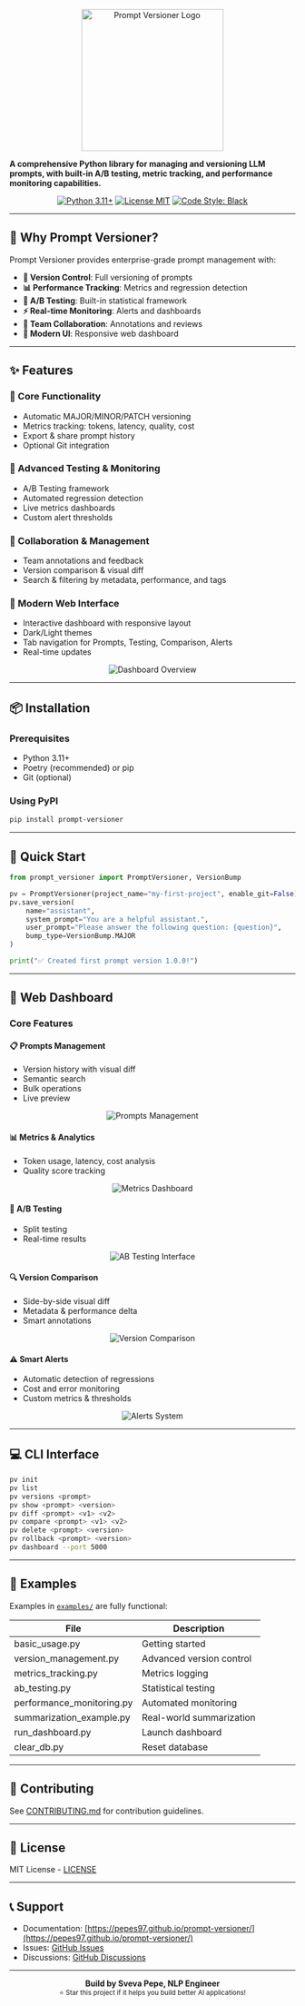 <p align="center">
  <img src="https://raw.githubusercontent.com/pepes97/prompt-versioner/main/docs/images/logo.svg" alt="Prompt Versioner Logo" width="250" height="250">
</p>

**A comprehensive Python library for managing and versioning LLM prompts, with built-in A/B testing, metric tracking, and performance monitoring capabilities.**

<p align="center">
  <a href="https://www.python.org/downloads/"><img src="https://img.shields.io/badge/python-3.11+-blue.svg" alt="Python 3.11+"></a>
  <a href="https://opensource.org/licenses/MIT"><img src="https://img.shields.io/badge/License-MIT-yellow.svg" alt="License MIT"></a>
  <a href="https://github.com/psf/black"><img src="https://img.shields.io/badge/code%20style-black-000000.svg" alt="Code Style: Black"></a>
</p>

---

## 🎯 Why Prompt Versioner?

Prompt Versioner provides enterprise-grade prompt management with:

- **🔄 Version Control**: Full versioning of prompts
- **📊 Performance Tracking**: Metrics and regression detection
- **🧪 A/B Testing**: Built-in statistical framework
- **⚡ Real-time Monitoring**: Alerts and dashboards
- **👥 Team Collaboration**: Annotations and reviews
- **🎨 Modern UI**: Responsive web dashboard

---

## ✨ Features

### 🔧 Core Functionality
- Automatic MAJOR/MINOR/PATCH versioning
- Metrics tracking: tokens, latency, quality, cost
- Export & share prompt history
- Optional Git integration

### 🧪 Advanced Testing & Monitoring
- A/B Testing framework
- Automated regression detection
- Live metrics dashboards
- Custom alert thresholds

### 👥 Collaboration & Management
- Team annotations and feedback
- Version comparison & visual diff
- Search & filtering by metadata, performance, and tags

### 🎨 Modern Web Interface
- Interactive dashboard with responsive layout
- Dark/Light themes
- Tab navigation for Prompts, Testing, Comparison, Alerts
- Real-time updates

<p align="center">
  <img src="https://raw.githubusercontent.com/pepes97/prompt-versioner/main/docs/images/dashboard-overview.png" alt="Dashboard Overview">
</p>

---

## 📦 Installation

### Prerequisites
- Python 3.11+
- Poetry (recommended) or pip
- Git (optional)

### Using PyPI
```bash
pip install prompt-versioner
```

---

## 🚀 Quick Start

```python
from prompt_versioner import PromptVersioner, VersionBump

pv = PromptVersioner(project_name="my-first-project", enable_git=False)
pv.save_version(
    name="assistant",
    system_prompt="You are a helpful assistant.",
    user_prompt="Please answer the following question: {question}",
    bump_type=VersionBump.MAJOR
)

print("✅ Created first prompt version 1.0.0!")
```

---

## 🎨 Web Dashboard

### Core Features

#### 📋 Prompts Management

* Version history with visual diff
* Semantic search
* Bulk operations
* Live preview

<p align="center">
  <img src="https://raw.githubusercontent.com/pepes97/prompt-versioner/main/docs/images/prompts-management.png" alt="Prompts Management">
</p>

#### 📊 Metrics & Analytics

* Token usage, latency, cost analysis
* Quality score tracking

<p align="center">
  <img src="https://raw.githubusercontent.com/pepes97/prompt-versioner/main/docs/images/metrics-analytics.png" alt="Metrics Dashboard">
</p>

#### 🧪 A/B Testing

* Split testing
* Real-time results

<p align="center">
  <img src="https://raw.githubusercontent.com/pepes97/prompt-versioner/main/docs/images/ab-testing.png" alt="AB Testing Interface">
</p>

#### 🔍 Version Comparison

* Side-by-side visual diff
* Metadata & performance delta
* Smart annotations

<p align="center">
  <img src="https://raw.githubusercontent.com/pepes97/prompt-versioner/main/docs/images/version-comparison.png" alt="Version Comparison">
</p>

#### ⚠️ Smart Alerts

* Automatic detection of regressions
* Cost and error monitoring
* Custom metrics & thresholds

<p align="center">
  <img src="https://raw.githubusercontent.com/pepes97/prompt-versioner/main/docs/images/alerts-system.png" alt="Alerts System">
</p>

---

## 💻 CLI Interface

```bash
pv init
pv list
pv versions <prompt>
pv show <prompt> <version>
pv diff <prompt> <v1> <v2>
pv compare <prompt> <v1> <v2>
pv delete <prompt> <version>
pv rollback <prompt> <version>
pv dashboard --port 5000
```

---

## 📖 Examples

Examples in [`examples/`](examples/) are fully functional:

| File                      | Description              |
| ------------------------- | ------------------------ |
| basic_usage.py            | Getting started          |
| version_management.py     | Advanced version control |
| metrics_tracking.py       | Metrics logging          |
| ab_testing.py             | Statistical testing      |
| performance_monitoring.py | Automated monitoring     |
| summarization_example.py  | Real-world summarization |
| run_dashboard.py          | Launch dashboard         |
| clear_db.py               | Reset database           |

---

## 🌟 Contributing

See [CONTRIBUTING.md](CONTRIBUTING.md) for contribution guidelines.

---

## 📄 License

MIT License - [LICENSE](LICENSE)

---

## 📞 Support

* Documentation: [https://pepes97.github.io/prompt-versioner/](https://pepes97.github.io/prompt-versioner/)
* Issues: [GitHub Issues](https://github.com/pepes97/prompt-versioner/issues)
* Discussions: [GitHub Discussions](https://github.com/pepes97/prompt-versioner/discussions)

---

<p align="center">
<strong>Build by Sveva Pepe, NLP Engineer</strong><br>
<sub>⭐ Star this project if it helps you build better AI applications!</sub>
</p>
